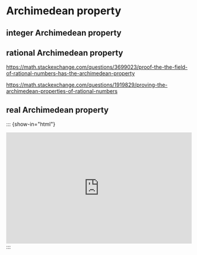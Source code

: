 # Archimedean property

## integer Archimedean property

## rational Archimedean property

https://math.stackexchange.com/questions/3699023/proof-the-the-field-of-rational-numbers-has-the-archimedean-property

https://math.stackexchange.com/questions/1919829/proving-the-archimedean-properties-of-rational-numbers

## real Archimedean property

::: {show-in="html"}
<iframe width=500 height=300 frameborder="0" allowfullscreen src="https://www.youtube.com/embed/6wBVk1fBKXQ?start=2326"></iframe>
:::

